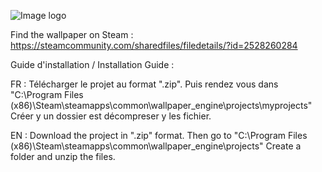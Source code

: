 ![Image logo](https://cdn.discordapp.com/attachments/430376397580795914/858332917536522240/galshi.gif)

Find the wallpaper on Steam : https://steamcommunity.com/sharedfiles/filedetails/?id=2528260284

Guide d'installation / Installation Guide :

FR :
Télécharger le projet au format ".zip".
Puis rendez vous dans "C:\Program Files (x86)\Steam\steamapps\common\wallpaper_engine\projects\myprojects"
Créer y un dossier est décompreser y les fichier.

EN :
Download the project in ".zip" format.
Then go to "C:\Program Files (x86)\Steam\steamapps\common\wallpaper_engine\projects"
Create a folder and unzip the files.
